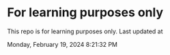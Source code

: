 # For learning purposes only
This repo is for learning purposes only.
Last updated at

Monday, February 19, 2024 8:21:32 PM

